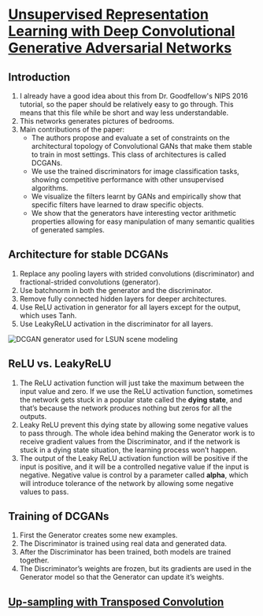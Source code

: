 # [Unsupervised Representation Learning with Deep Convolutional Generative Adversarial Networks](https://arxiv.org/abs/1511.06434)

## Introduction

1. I already have a good idea about this from Dr. Goodfellow's NIPS 2016 tutorial, so the paper should be relatively easy to go through. This means that this file while be short and way less understandable.
2. This networks generates pictures of bedrooms.
3. Main contributions of the paper:
   - The authors propose and evaluate a set of constraints on the architectural topology of Convolutional GANs that make them stable to train in most settings. This class of architectures is called DCGANs.
   - We use the trained discriminators for image classification tasks, showing competitive performance with other unsupervised algorithms.
   - We visualize the filters learnt by GANs and empirically show that specific filters have learned to draw specific objects.
   - We show that the generators have interesting vector arithmetic properties allowing for easy manipulation of many semantic qualities of generated samples.

## Architecture for stable DCGANs

1. Replace any pooling layers with strided convolutions (discriminator) and fractional-strided convolutions (generator).
2. Use batchnorm in both the generator and the discriminator.
3. Remove fully connected hidden layers for deeper architectures.
4. Use ReLU activation in generator for all layers except for the output, which uses Tanh.
5. Use LeakyReLU activation in the discriminator for all layers.

![DCGAN generator used for LSUN scene modeling](https://cdn-images-1.medium.com/max/1200/1*rdXKdyfNjorzP10ZA3yNmQ.png)

## ReLU vs. LeakyReLU

1. The ReLU activation function will just take the maximum between the input value and zero. If we use the ReLU activation function, sometimes the network gets stuck in a popular state called the **dying state**, and that’s because the network produces nothing but zeros for all the outputs.
2. Leaky ReLU prevent this dying state by allowing some negative values to pass through. The whole idea behind making the Generator work is to receive gradient values from the Discriminator, and if the network is stuck in a dying state situation, the learning process won’t happen.
3. The output of the Leaky ReLU activation function will be positive if the input is positive, and it will be a controlled negative value if the input is negative. Negative value is control by a parameter called **alpha**, which will introduce tolerance of the network by allowing some negative values to pass.

## Training of DCGANs

1. First the Generator creates some new examples.
2. The Discriminator is trained using real data and generated data.
3. After the Discriminator has been trained, both models are trained together.
4. The Discriminator’s weights are frozen, but its gradients are used in the Generator model so that the Generator can update it’s weights.

## [Up-sampling with Transposed Convolution](https://towardsdatascience.com/up-sampling-with-transposed-convolution-9ae4f2df52d0)
